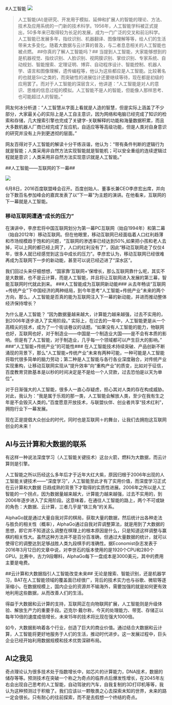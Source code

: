 #人工智能
![](https://timgsa.baidu.com/timg?image&quality=80&size=b9999_10000&sec=1493039887457&di=db8b6440a20bca1a215f1564210cc536&imgtype=0&src=http%3A%2F%2Fphotocdn.sohu.com%2F20151112%2Fmp41436293_1447332906979_1_th.jpeg)
>人工智能(AI)是研究、开发用于模拟、延伸和扩展人的智能的理论、方法、技术及应用系统的一门新的技术科学。1956年，人工智能学科被正式提出，50多年来已取得较为长足的发展，成为一门广泛的交叉和前沿科学。人工智能已发展多年，指纹识别、机器翻译、图像理解等等，给人们的生活带来太多变化。随着大数据与云计算的普及，与二者息息相关的人工智能也被点燃。
##你真的了解人工智能吗？##
当提到人工智能，大家能够想到的是机器视觉、指纹识别、人脸识别、视网膜识别、掌纹识别、专家系统、自动规划、智能搜索、定理证明、博弈、自动程序设计、智能控制、机器人学、语言和图像理解，遗传编程等，他认为这些都应是人工智能。比较著名的也就是Siri之类的，而突破性的进展估计还要继续等待，现在都是初级的应用罢了。而对于人工智能的深层含义，他讲道：“人工智能是对人的意识、思维的信息过程的模拟。人工智能不是人的智能，但能像人那样思考、也可能超过人的智能。”


网友何冰分析道：“人工智慧从字面上看就是人造的智慧，但是实际上涵盖了不少部分，大家最关心的实际上是人工自主意识，因为网络和电脑已经完成了知识的检索和存储，几大搜索引擎也完成了关键字-关联解释的功能和海量数据积累，而且大多数机器人厂商已经完成了反应机，自适应等等高级功能，但是人类对自身意识的研究并没有上升到更透彻的层面。”


网友百得对于人工智能的解读十分干练诙谐，他认为：“带有条件判断的逻辑行为就是智能；人类采用非自然方法实现智能就是智能机；可以安全重组的连续逻辑过程就是意识；人类采用非自然方法实现意识就是人工智能。”


##人工智能——互联网的下一幕##

![](http://img1.cache.netease.com/catchpic/3/3C/3C8A7CD1619E97D856CA275F059DC4E7.jpg)

6月8日，2016百度联盟峰会召开。百度创始人、董事长兼CEO李彦宏出席，并向台下数百名参加峰会的嘉宾发表了以“下一幕”为主题的演讲。在他看来，互联网的下一幕就是人工智能。
### 移动互联网遭遇“成长的压力” ###
在演讲中，李彦宏将中国互联网划分为第一幕PC互联网（始自1994年）和第二幕（始自2012年）移动互联网。但在他眼里，移动互联网已经面临着人口红利趋薄和市场规模趋于饱和的问题，“互联网的渗透率已经达到50%,如果把小孩和老人去掉，可以上网的都已经上网了，人口的红利没有了”，因此“移动互联网走了仅仅4年，很多人就已经感觉到这当中成长的压力”。李彦宏认为，移动互联网已经很难再成为互联网下一步的新动能，甚至可以说已经迈进了“深水区”。

我们回过头来仔细想想，“国家靠‘互联网+’保增长，那么互联网靠什么呢，其实不是大数据，也不是云计算，而是人工智能，并且将让互联网进入发展的第三幕，智能互联网时代就此到来。
###人工智能成为互联网新动能###
从去年畅谈“互联网+传统产业”下中国经济的两种结局，到今年思考“人工智能+传统产业”未来的两个方向，那么，人工智能是否真的能为互联网注入下一幕的新动能，并进而推动整体经济保持增长？

为什么是人工智能？ “因为数据量越来越大，计算能力越来越强，过去不实用的，到2006年逐步进入了实用阶段。” 实际上，在过去的一年中，人工智能更是从一个高精尖的技术，成为了一个街谈巷议的话题。“如果没有人工智能的能力，物联网也好，互联网也好，对于制造业——中国是一个制造业大国——是不会有本质的影响。但是有了人工智能，对于制造业，几乎每一个领域都可以产生巨大的影响。”
###“人工智能+传统产业”的可能性###
在人工智能技术持续突破、产品创新不断涌现的背景下，那么“人工智能+传统产业”未来有两种可能，一种可能是人工智能将取代很多简单的脑力劳动；第二种是人工智能与各行各业深度融合，对传统产业实现重构，让移动互联网实现从“提升效率”向“重构产业”的质变，比如对于征信，百度教育贷款基本是以秒的时间决定是不是给一个人贷款，过去恐怕是以天为单位”。

对于日渐强大的人工智能，很多人一直心存疑虑，担心其对人类的存在构成威胁。对此，我认为：“我是属于乐观的那一类，人工智能会解放人类，至少在我有生之年是不会毁灭人类的。”百度愿意开放技术，与联盟伙伴、创业者共享“技术红利”，拥抱行业下一幕发展。

现在正是提倡大众创业的时代，同时也是互联网＋的舞台，让我们去拥抱这互联网创业的未来！

## AI与云计算和大数据的联系 ##
有这样一种说法深度学习（人工智能关键技术）这台火箭，燃料为大数据，而云计算则是引擎。

人工智能之所以历经这么多年后才于近年大红大紫，原因归根于2006年出现的人工智能关键技术——“深度学习”，人工智能至此才有了实用价值，而深度学习正式在云计算和大数据
日趋成熟的背景下才取得的实质性进展。2006年之所以是人工智能的一个拐点，因为数据量越来越大，计算能力越来越强，过去不实用的，到2006年逐步进入了实用阶段。这意味着，在通往人工智能的路上，两个不可或缺的角色：大数据、云计算，三者几乎是“铁三角”的关系。

AlphaGo就是通过大量自我对弈的棋局，获取大量的数据，然后统计出各种走法与胜负的相关性（概率），AlphaGo通过自我对弈调整算法，就是用到了大数据的思想，即它并不知道这么调整在棋理上的根本原因是什么，只是知道这样调整与赢棋的相关性大。虽然这种方法并不是百分百准确，但通过大量数据的统计，就可以使得它的调整达到足够战胜人类九段棋手的准确性。据Economist杂志发表于2016年3月12日的文章中说，对李世石的版本使用的是1920个CPU和280个GPU。比赛中，古力9段曝料，AlphaGo每下一盘成本是3000美元，其中的费用主要是电费。

##云计算和大数据指引人工智能改变未来##
无论是搜索、智能识别，还是机器学习，BAT在人工智能领域的覆盖面已经很广，背后的技术实力也与谷歌、微软等逐渐缩小。在数据规模上，国内企业的资源并不输海外，需要加强的就是如何更有效地利用这些数据，从而改善人们的生活。

得益于大数据和云计算的支持，互联网正在向物联网扩展，人工智能则是升级体验、解放生产力的重要手段。迈克尔·戴尔称，今天的处理能力、带宽、存储正以每年10倍的速度成倍增长，未来15年的技术将比现在强大1000倍。

如今，大数据影响着各个行业，创造了巨大的商业价值。通过结合大数据和云计算，人工智能将更好地服务于人们的生活，推动时代进步。这一发展过程中，巨头企业已经开始利用数据规模和技术优势深耕布局。


## AI之我见 ##
奇点理论认为很多技术处于指数增长中，如芯片的计算能力，DNA技术，数据的储存等等。预测技术在突破一个称之为奇点的临界点后爆发性增长，在2045年左右会出现自己思考的人工智能，自动驾驶的汽车，自我复制的3D打印机等等，我认为这种预测过于积极了。我们应该以一颗敬畏之心去探索未知的世界，未来的路一定会很长。只有耐心的往前探索，而不是去假想一个终结的奇点。
